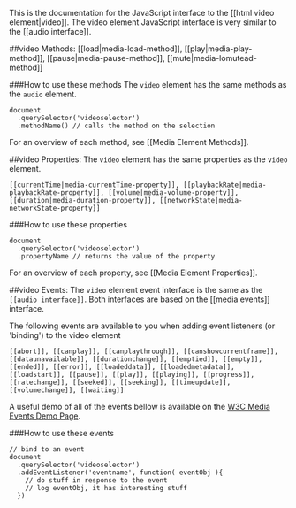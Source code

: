 This is the documentation for the JavaScript interface to the [[html video element|video]]. The video element JavaScript interface is very similar to the [[audio interface]].


##video Methods:
[[load|media-load-method]], [[play|media-play-method]], [[pause|media-pause-method]], [[mute|media-lomutead-method]]

###How to use these methods
The `video` element has the same methods as the `audio` element.

    document
      .querySelector('videoselector')
      .methodName() // calls the method on the selection

For an overview of each method, see [[Media Element Methods]].

##video Properties:
The `video` element has the same properties as the `video` element.

`[[currentTime|media-currentTime-property]], [[playbackRate|media-playbackRate-property]], [[volume|media-volume-property]], [[duration|media-duration-property]], [[networkState|media-networkState-property]]`

###How to use these properties

    document
      .querySelector('videoselector')
      .propertyName // returns the value of the property

For an overview of each property, see [[Media Element Properties]].

##video Events:
The `video` element event interface is the same as the `[[audio interface]]`. Both interfaces are based on the [[media events]] interface.

The following events are available to you when adding event listeners (or 'binding') to the video element

`[[abort]], [[canplay]], [[canplaythrough]], [[canshowcurrentframe]], [[dataunavailable]], [[durationchange]], [[emptied]], [[empty]], [[ended]], [[error]], [[loadeddata]], [[loadedmetadata]], [[loadstart]], [[pause]], [[play]], [[playing]], [[progress]], [[ratechange]], [[seeked]], [[seeking]], [[timeupdate]], [[volumechange]], [[waiting]]`

A useful demo of all of the events bellow is available on the <a href="http://www.w3.org/2010/05/video/mediaevents.html">W3C Media Events Demo Page</a>.

###How to use these events

    // bind to an event
    document
      .querySelector('videoselector')
      .addEventListener('eventname', function( eventObj ){
        // do stuff in response to the event
        // log eventObj, it has interesting stuff
      })
      
